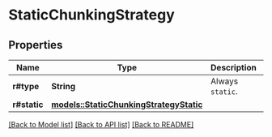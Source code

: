 # StaticChunkingStrategy

## Properties

Name | Type | Description | Notes
------------ | ------------- | ------------- | -------------
**r#type** | **String** | Always `static`. | 
**r#static** | [**models::StaticChunkingStrategyStatic**](Static_Chunking_Strategy_static.md) |  | 

[[Back to Model list]](../README.md#documentation-for-models) [[Back to API list]](../README.md#documentation-for-api-endpoints) [[Back to README]](../README.md)


